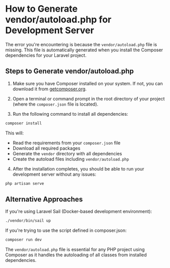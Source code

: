 # How to Generate vendor/autoload.php for Development Server

The error you're encountering is because the `vendor/autoload.php` file is missing. This file is automatically generated when you install the Composer dependencies for your Laravel project.

## Steps to Generate vendor/autoload.php

1. Make sure you have Composer installed on your system. If not, you can download it from [getcomposer.org](https://getcomposer.org/download/).

2. Open a terminal or command prompt in the root directory of your project (where the `composer.json` file is located).

3. Run the following command to install all dependencies:

```bash
composer install
```

This will:
- Read the requirements from your `composer.json` file
- Download all required packages
- Generate the `vendor` directory with all dependencies
- Create the autoload files including `vendor/autoload.php`

4. After the installation completes, you should be able to run your development server without any issues:

```bash
php artisan serve
```

## Alternative Approaches

If you're using Laravel Sail (Docker-based development environment):

```bash
./vendor/bin/sail up
```

If you're trying to use the script defined in composer.json:

```bash
composer run dev
```

The `vendor/autoload.php` file is essential for any PHP project using Composer as it handles the autoloading of all classes from installed dependencies.